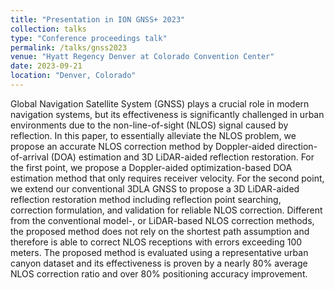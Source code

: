 ```yaml
---
title: "Presentation in ION GNSS+ 2023"
collection: talks
type: "Conference proceedings talk"
permalink: /talks/gnss2023
venue: "Hyatt Regency Denver at Colorado Convention Center"
date: 2023-09-21
location: "Denver, Colorado"
---
```


Global Navigation Satellite System (GNSS) plays a crucial role in modern navigation systems, but its effectiveness is significantly challenged in urban environments due to the non-line-of-sight (NLOS) signal caused by reflection. In this paper, to essentially alleviate the NLOS problem, we propose an accurate NLOS correction method by Doppler-aided direction-of-arrival (DOA) estimation and 3D LiDAR-aided reflection restoration. For the first point, we propose a Doppler-aided optimization-based DOA estimation method that only requires receiver velocity. For the second point, we extend our conventional 3DLA GNSS to propose a 3D LiDAR-aided reflection restoration method including reflection point searching, correction formulation, and validation for reliable NLOS correction. Different from the conventional model-, or LiDAR-based NLOS correction methods, the proposed method does not rely on the shortest path assumption and therefore is able to correct NLOS receptions with errors exceeding 100 meters. The proposed method is evaluated using a representative urban canyon dataset and its effectiveness is proven by a nearly 80% average NLOS correction ratio and over 80% positioning accuracy improvement.

